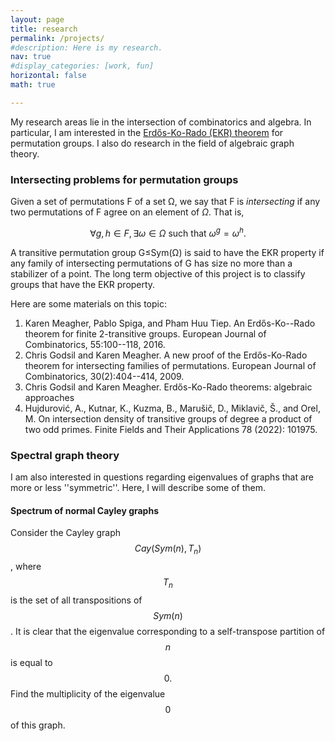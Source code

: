 ```yaml
---
layout: page
title: research
permalink: /projects/
#description: Here is my research.
nav: true
#display_categories: [work, fun]
horizontal: false
math: true

---
```


<!-- pages/projects.md -->

My research areas lie in the intersection of combinatorics and algebra. In particular, I am interested in the [Erdős-Ko-Rado (EKR) theorem](https://en.wikipedia.org/wiki/Erd%C5%91s%E2%80%93Ko%E2%80%93Rado_theorem) for permutation groups. I also do research in the field of algebraic graph theory.

### Intersecting problems for permutation groups
Given a set of permutations F of a set Ω, we say that F is *intersecting* if any two permutations of F agree on an element of $\Omega$. That is,

 $$ \forall g,h \in F, \exists \omega\in \Omega \text{ such that } \omega ^g = \omega^h.$$

A transitive permutation group G≤Sym(Ω) is said to have the EKR property if any family of intersecting permutations of G has size no more than a stabilizer of a point. The long term objective of this project is to classify groups that have the EKR property.

Here are some materials on this topic:
1. Karen Meagher, Pablo Spiga, and Pham Huu Tiep. An Erdős-Ko--Rado theorem for finite 2-transitive groups. European Journal of Combinatorics, 55:100--118, 2016.
2. Chris Godsil and Karen Meagher. A new proof of the Erdős-Ko-Rado theorem for intersecting families of permutations. European Journal of Combinatorics, 30(2):404--414, 2009.
3. Chris Godsil and Karen Meagher. Erdős-Ko-Rado theorems: algebraic approaches
4. Hujdurović, A., Kutnar, K., Kuzma, B., Marušič, D., Miklavič, Š., and Orel, M. On intersection density of transitive groups of degree a product of two odd primes. Finite Fields and Their Applications 78 (2022): 101975.


### Spectral graph theory

I am also interested in questions regarding eigenvalues of graphs that are more or less ''symmetric''. Here, I will describe some of them.

#### Spectrum of normal Cayley graphs  
Consider the Cayley graph $$ Cay(Sym(n),T_n) $$, where $$T_n$$ is the set of all transpositions of $$Sym(n)$$. It is clear that the eigenvalue corresponding to a self-transpose partition of $$n$$ is equal to $$0.$$ Find the multiplicity of the eigenvalue $$0$$ of this graph.